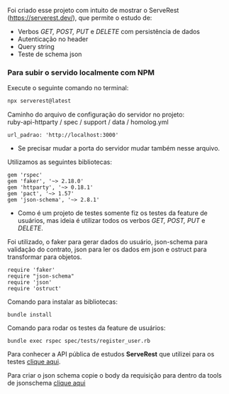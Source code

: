Foi criado esse projeto com intuito de mostrar o ServeRest (https://serverest.dev/), que permite o estudo de:

- Verbos *GET, POST, PUT* e *DELETE* com persistência de dados
- Autenticação no header
- Query string
- Teste de schema json


### Para subir o servido localmente com NPM

Execute o seguinte comando no terminal:  

```sh
npx serverest@latest
```

Caminho do arquivo de configuração do servidor no projeto:  
ruby-api-httparty / spec / support / data / homolog.yml  
```
url_padrao: 'http://localhost:3000'
```
* Se precisar mudar a porta do servidor mudar também nesse arquivo.  

Utilizamos as seguintes bibliotecas:  
```
gem 'rspec'
gem 'faker', '~> 2.18.0'
gem 'httparty', '~> 0.18.1'
gem 'pact', '~> 1.57'
gem 'json-schema', '~> 2.8.1'
```

- Como é um projeto de testes somente fiz os testes da feature de usuários, mas ideia é utilizar todos os verbos *GET, POST, PUT* e *DELETE*.  

Foi utilizado, o faker para gerar dados do usuário, json-schema para validação do contrato, json para ler os dados em json e ostruct para transformar para objetos.  
```
require 'faker'
require "json-schema"
require 'json'
require 'ostruct'
```

Comando para instalar as bibliotecas:
```
bundle install
```

Comando para rodar os testes da feature de usuários:
```
bundle exec rspec spec/tests/register_user.rb
```

Para conhecer a API pública de estudos **ServeRest** que utilizei para os testes [clique aqui](https://serverest.dev/).

Para criar o json schema copie o body da requisição para dentro da tools de jsonschema [clique aqui](https://www.jsonschema.net/home)
